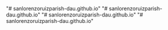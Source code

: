 "# sanlorenzoruizparish-dau.github.io" 
"# sanlorenzoruizparish-dau.github.io" 
"# sanlorenzoruizparish-dau.github.io" 
"# sanlorenzoruizparish-dau.github.io" 
